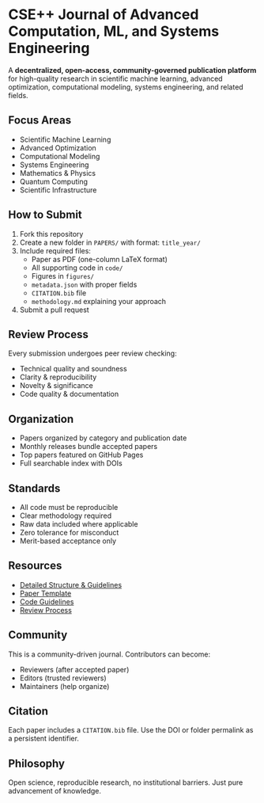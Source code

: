 # CSE++ Journal of Advanced Computation, ML, and Systems Engineering

A **decentralized, open-access,
community-governed publication platform** for high-quality research in scientific machine learning,
advanced optimization, computational modeling, systems engineering, and related fields.

## Focus Areas

- Scientific Machine Learning
- Advanced Optimization
- Computational Modeling 
- Systems Engineering
- Mathematics & Physics
- Quantum Computing
- Scientific Infrastructure

## How to Submit

1. Fork this repository
2. Create a new folder in `PAPERS/` with format: `title_year/`
3. Include required files:
   - Paper as PDF (one-column LaTeX format)
   - All supporting code in `code/`
   - Figures in `figures/` 
   - `metadata.json` with proper fields
   - `CITATION.bib` file
   - `methodology.md` explaining your approach
4. Submit a pull request

## Review Process

Every submission undergoes peer review checking:
- Technical quality and soundness
- Clarity & reproducibility
- Novelty & significance
- Code quality & documentation

## Organization 

- Papers organized by category and publication date
- Monthly releases bundle accepted papers
- Top papers featured on GitHub Pages
- Full searchable index with DOIs

## Standards

- All code must be reproducible
- Clear methodology required
- Raw data included where applicable
- Zero tolerance for misconduct
- Merit-based acceptance only

## Resources

- [Detailed Structure & Guidelines](STRUCTURE.md)
- [Paper Template](templates/paper_template/)
- [Code Guidelines](docs/code_guidelines.md)
- [Review Process](docs/review_process.md)

## Community

This is a community-driven journal. Contributors can become:
- Reviewers (after accepted paper)
- Editors (trusted reviewers)
- Maintainers (help organize)

## Citation

Each paper includes a `CITATION.bib` file. Use the DOI or folder permalink as a persistent identifier.

## Philosophy

Open science, reproducible research, no institutional barriers. Just pure advancement of knowledge.
